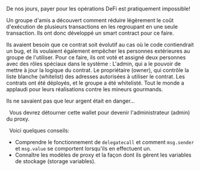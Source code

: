 De nos jours, payer pour les opérations DeFi est pratiquement impossible!

Un groupe d'amis a découvert comment réduire légèrement le coût d'exécution de plusieurs transactions en les regroupant en une seule transaction. Ils ont donc développé un smart contract pour ce faire.

Ils avaient besoin que ce contrat soit évolutif au cas où le code contiendrait un bug, et ils voulaient également empêcher les personnes extérieures au groupe de l'utiliser. Pour ce faire, ils ont voté et assigné deux personnes avec des rôles spéciaux dans le système :
L'admin, qui a le pouvoir de mettre à jour la logique du contrat.
Le propriétaire (owner), qui contrôle la liste blanche (whitelist) des adresses autorisées à utiliser le contrat.
Les contrats ont été déployés, et le groupe a été whitelisté. Tout le monde a applaudi pour leurs réalisations contre les mineurs gourmands.

Ils ne savaient pas que leur argent était en danger…

&nbsp;
Vous devrez détourner cette wallet pour devenir l'administrateur (admin) du proxy.

&nbsp;
Voici quelques conseils:
* Comprendre le fonctionnement de `delegatecall` et comment `msg.sender` et `msg.value` se comportent lorsqu'ils en effectuent un.
* Connaître les modèles de proxy et la façon dont ils gèrent les variables de stockage (storage variables).